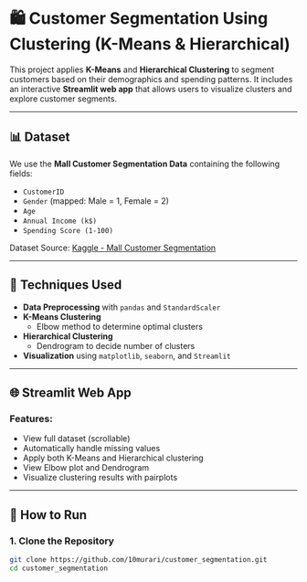 # 🛍️ Customer Segmentation Using Clustering (K-Means & Hierarchical)

This project applies **K-Means** and **Hierarchical Clustering** to segment customers based on their demographics and spending patterns. It includes an interactive **Streamlit web app** that allows users to visualize clusters and explore customer segments.

---

## 📊 Dataset

We use the **Mall Customer Segmentation Data** containing the following fields:

- `CustomerID`
- `Gender` (mapped: Male = 1, Female = 2)
- `Age`
- `Annual Income (k$)`
- `Spending Score (1-100)`

Dataset Source: [Kaggle - Mall Customer Segmentation](https://www.kaggle.com/datasets/vjchoudhary7/customer-segmentation-tutorial)

---

## 🧠 Techniques Used

- **Data Preprocessing** with `pandas` and `StandardScaler`
- **K-Means Clustering**
  - Elbow method to determine optimal clusters
- **Hierarchical Clustering**
  - Dendrogram to decide number of clusters
- **Visualization** using `matplotlib`, `seaborn`, and `Streamlit`

---

## 🌐 Streamlit Web App

### Features:
- View full dataset (scrollable)
- Automatically handle missing values
- Apply both K-Means and Hierarchical clustering
- View Elbow plot and Dendrogram
- Visualize clustering results with pairplots

---

## 🚀 How to Run

### 1. Clone the Repository

```bash
git clone https://github.com/10murari/customer_segmentation.git
cd customer_segmentation
